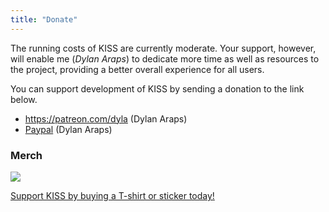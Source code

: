 ```yaml
---
title: "Donate"
---
```


The running costs of KISS are currently moderate. Your support, however, will enable me (*Dylan Araps*) to dedicate more time as well as resources to the project, providing a better overall experience for all users.

You can support development of KISS by sending a donation to the link below.

- <https://patreon.com/dyla> (Dylan Araps)
- [Paypal](https://www.paypal.com/cgi-bin/webscr?cmd=_s-xclick&hosted_button_id=V7QNJNKS3WYVS) (Dylan Araps)

### Merch

<a href="https://teespring.com/kiss0?pid=389">
<img src="/images/tee.png" style='max-width:250px'>

Support KISS by buying a T-shirt or sticker today!
</a>
